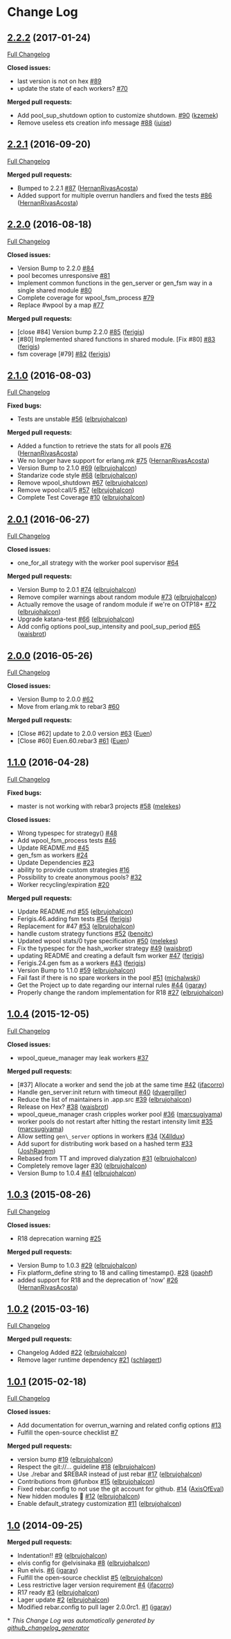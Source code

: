# Change Log

## [2.2.2](https://github.com/inaka/worker_pool/tree/2.2.2) (2017-01-24)
[Full Changelog](https://github.com/inaka/worker_pool/compare/2.2.1...2.2.2)

**Closed issues:**

- last version is not on hex [\#89](https://github.com/inaka/worker_pool/issues/89)
- update the state of each workers? [\#70](https://github.com/inaka/worker_pool/issues/70)

**Merged pull requests:**

- Add pool\_sup\_shutdown option to customize shutdown. [\#90](https://github.com/inaka/worker_pool/pull/90) ([kzemek](https://github.com/kzemek))
- Remove useless ets creation info message [\#88](https://github.com/inaka/worker_pool/pull/88) ([juise](https://github.com/juise))

## [2.2.1](https://github.com/inaka/worker_pool/tree/2.2.1) (2016-09-20)
[Full Changelog](https://github.com/inaka/worker_pool/compare/2.2.0...2.2.1)

**Merged pull requests:**

- Bumped to 2.2.1 [\#87](https://github.com/inaka/worker_pool/pull/87) ([HernanRivasAcosta](https://github.com/HernanRivasAcosta))
- Added support for multiple overrun handlers and fixed the tests [\#86](https://github.com/inaka/worker_pool/pull/86) ([HernanRivasAcosta](https://github.com/HernanRivasAcosta))

## [2.2.0](https://github.com/inaka/worker_pool/tree/2.2.0) (2016-08-18)
[Full Changelog](https://github.com/inaka/worker_pool/compare/2.1.0...2.2.0)

**Closed issues:**

- Version Bump to 2.2.0 [\#84](https://github.com/inaka/worker_pool/issues/84)
- pool becomes unresponsive [\#81](https://github.com/inaka/worker_pool/issues/81)
- Implement common functions in the gen\_server or gen\_fsm way in a single shared module [\#80](https://github.com/inaka/worker_pool/issues/80)
- Complete coverage for wpool\_fsm\_process [\#79](https://github.com/inaka/worker_pool/issues/79)
- Replace \#wpool by a map [\#77](https://github.com/inaka/worker_pool/issues/77)

**Merged pull requests:**

- \[close \#84\] Version bump 2.2.0 [\#85](https://github.com/inaka/worker_pool/pull/85) ([ferigis](https://github.com/ferigis))
- \[\#80\] Implemented shared functions in shared module. \[Fix \#80\] [\#83](https://github.com/inaka/worker_pool/pull/83) ([ferigis](https://github.com/ferigis))
- fsm coverage \[\#79\] [\#82](https://github.com/inaka/worker_pool/pull/82) ([ferigis](https://github.com/ferigis))

## [2.1.0](https://github.com/inaka/worker_pool/tree/2.1.0) (2016-08-03)
[Full Changelog](https://github.com/inaka/worker_pool/compare/2.0.1...2.1.0)

**Fixed bugs:**

- Tests are unstable [\#56](https://github.com/inaka/worker_pool/pull/56) ([elbrujohalcon](https://github.com/elbrujohalcon))

**Merged pull requests:**

- Added a function to retrieve the stats for all pools [\#76](https://github.com/inaka/worker_pool/pull/76) ([HernanRivasAcosta](https://github.com/HernanRivasAcosta))
- We no longer have support for erlang.mk [\#75](https://github.com/inaka/worker_pool/pull/75) ([HernanRivasAcosta](https://github.com/HernanRivasAcosta))
- Version Bump to 2.1.0 [\#69](https://github.com/inaka/worker_pool/pull/69) ([elbrujohalcon](https://github.com/elbrujohalcon))
- Standarize code style [\#68](https://github.com/inaka/worker_pool/pull/68) ([elbrujohalcon](https://github.com/elbrujohalcon))
- Remove wpool\_shutdown [\#67](https://github.com/inaka/worker_pool/pull/67) ([elbrujohalcon](https://github.com/elbrujohalcon))
- Remove wpool:call/5 [\#57](https://github.com/inaka/worker_pool/pull/57) ([elbrujohalcon](https://github.com/elbrujohalcon))
- Complete Test Coverage [\#10](https://github.com/inaka/worker_pool/pull/10) ([elbrujohalcon](https://github.com/elbrujohalcon))

## [2.0.1](https://github.com/inaka/worker_pool/tree/2.0.1) (2016-06-27)
[Full Changelog](https://github.com/inaka/worker_pool/compare/2.0.0...2.0.1)

**Closed issues:**

- one\_for\_all strategy with the worker pool supervisor [\#64](https://github.com/inaka/worker_pool/issues/64)

**Merged pull requests:**

- Version Bump to 2.0.1 [\#74](https://github.com/inaka/worker_pool/pull/74) ([elbrujohalcon](https://github.com/elbrujohalcon))
- Remove compiler warnings about random module [\#73](https://github.com/inaka/worker_pool/pull/73) ([elbrujohalcon](https://github.com/elbrujohalcon))
- Actually remove the usage of random module if we're on OTP18+ [\#72](https://github.com/inaka/worker_pool/pull/72) ([elbrujohalcon](https://github.com/elbrujohalcon))
- Upgrade katana-test [\#66](https://github.com/inaka/worker_pool/pull/66) ([elbrujohalcon](https://github.com/elbrujohalcon))
- Add config options pool\_sup\_intensity and pool\_sup\_period [\#65](https://github.com/inaka/worker_pool/pull/65) ([waisbrot](https://github.com/waisbrot))

## [2.0.0](https://github.com/inaka/worker_pool/tree/2.0.0) (2016-05-26)
[Full Changelog](https://github.com/inaka/worker_pool/compare/1.1.0...2.0.0)

**Closed issues:**

- Version Bump to 2.0.0 [\#62](https://github.com/inaka/worker_pool/issues/62)
- Move from erlang.mk to rebar3 [\#60](https://github.com/inaka/worker_pool/issues/60)

**Merged pull requests:**

- \[Close \#62\] update to 2.0.0 version [\#63](https://github.com/inaka/worker_pool/pull/63) ([Euen](https://github.com/Euen))
- \[Close \#60\] Euen.60.rebar3 [\#61](https://github.com/inaka/worker_pool/pull/61) ([Euen](https://github.com/Euen))

## [1.1.0](https://github.com/inaka/worker_pool/tree/1.1.0) (2016-04-28)
[Full Changelog](https://github.com/inaka/worker_pool/compare/1.0.4...1.1.0)

**Fixed bugs:**

- master is not working with rebar3 projects [\#58](https://github.com/inaka/worker_pool/pull/58) ([melekes](https://github.com/melekes))

**Closed issues:**

- Wrong typespec for strategy\(\) [\#48](https://github.com/inaka/worker_pool/issues/48)
- Add wpool\_fsm\_process tests [\#46](https://github.com/inaka/worker_pool/issues/46)
- Update README.md [\#45](https://github.com/inaka/worker_pool/issues/45)
- gen\_fsm as workers [\#24](https://github.com/inaka/worker_pool/issues/24)
- Update Dependencies [\#23](https://github.com/inaka/worker_pool/issues/23)
- ability to provide custom strategies [\#16](https://github.com/inaka/worker_pool/issues/16)
- Possibility to create anonymous pools? [\#32](https://github.com/inaka/worker_pool/issues/32)
- Worker recycling/expiration [\#20](https://github.com/inaka/worker_pool/issues/20)

**Merged pull requests:**

- Update README.md [\#55](https://github.com/inaka/worker_pool/pull/55) ([elbrujohalcon](https://github.com/elbrujohalcon))
- Ferigis.46.adding fsm tests [\#54](https://github.com/inaka/worker_pool/pull/54) ([ferigis](https://github.com/ferigis))
- Replacement for \#47 [\#53](https://github.com/inaka/worker_pool/pull/53) ([elbrujohalcon](https://github.com/elbrujohalcon))
- handle custom strategy functions [\#52](https://github.com/inaka/worker_pool/pull/52) ([benoitc](https://github.com/benoitc))
- Updated wpool stats/0 type specification [\#50](https://github.com/inaka/worker_pool/pull/50) ([melekes](https://github.com/melekes))
- Fix the typespec for the hash\_worker strategy [\#49](https://github.com/inaka/worker_pool/pull/49) ([waisbrot](https://github.com/waisbrot))
- updating README and creating a default fsm worker [\#47](https://github.com/inaka/worker_pool/pull/47) ([ferigis](https://github.com/ferigis))
- Ferigis.24.gen fsm as a workers [\#43](https://github.com/inaka/worker_pool/pull/43) ([ferigis](https://github.com/ferigis))
- Version Bump to 1.1.0 [\#59](https://github.com/inaka/worker_pool/pull/59) ([elbrujohalcon](https://github.com/elbrujohalcon))
- Fail fast if there is no spare workers in the pool [\#51](https://github.com/inaka/worker_pool/pull/51) ([michalwski](https://github.com/michalwski))
- Get the Project up to date regarding our internal rules [\#44](https://github.com/inaka/worker_pool/pull/44) ([igaray](https://github.com/igaray))
- Properly change the random implementation for R18 [\#27](https://github.com/inaka/worker_pool/pull/27) ([elbrujohalcon](https://github.com/elbrujohalcon))

## [1.0.4](https://github.com/inaka/worker_pool/tree/1.0.4) (2015-12-05)
[Full Changelog](https://github.com/inaka/worker_pool/compare/1.0.3...1.0.4)

**Closed issues:**

- wpool\_queue\_manager may leak workers [\#37](https://github.com/inaka/worker_pool/issues/37)

**Merged pull requests:**

- \[\#37\] Allocate a worker and send the job at the same time [\#42](https://github.com/inaka/worker_pool/pull/42) ([jfacorro](https://github.com/jfacorro))
- Handle gen\_server:init return with timeout [\#40](https://github.com/inaka/worker_pool/pull/40) ([dvaergiller](https://github.com/dvaergiller))
- Reduce the list of maintainers in .app.src [\#39](https://github.com/inaka/worker_pool/pull/39) ([elbrujohalcon](https://github.com/elbrujohalcon))
- Release on Hex? [\#38](https://github.com/inaka/worker_pool/pull/38) ([waisbrot](https://github.com/waisbrot))
- wpool\_queue\_manager crash cripples worker pool [\#36](https://github.com/inaka/worker_pool/pull/36) ([marcsugiyama](https://github.com/marcsugiyama))
- worker pools do not restart after hitting the restart intensity limit [\#35](https://github.com/inaka/worker_pool/pull/35) ([marcsugiyama](https://github.com/marcsugiyama))
- Allow setting `gen\_server` options in workers [\#34](https://github.com/inaka/worker_pool/pull/34) ([X4lldux](https://github.com/X4lldux))
- Add suport for distributing work based on a hashed term [\#33](https://github.com/inaka/worker_pool/pull/33) ([JoshRagem](https://github.com/JoshRagem))
- Rebased from TT and improved dialyzation [\#31](https://github.com/inaka/worker_pool/pull/31) ([elbrujohalcon](https://github.com/elbrujohalcon))
- Completely remove lager [\#30](https://github.com/inaka/worker_pool/pull/30) ([elbrujohalcon](https://github.com/elbrujohalcon))
- Version Bump to 1.0.4 [\#41](https://github.com/inaka/worker_pool/pull/41) ([elbrujohalcon](https://github.com/elbrujohalcon))

## [1.0.3](https://github.com/inaka/worker_pool/tree/1.0.3) (2015-08-26)
[Full Changelog](https://github.com/inaka/worker_pool/compare/1.0.2...1.0.3)

**Closed issues:**

- R18 deprecation warning [\#25](https://github.com/inaka/worker_pool/issues/25)

**Merged pull requests:**

- Version Bump to 1.0.3 [\#29](https://github.com/inaka/worker_pool/pull/29) ([elbrujohalcon](https://github.com/elbrujohalcon))
- Fix platform\_define string to 18 and calling timestamp\(\). [\#28](https://github.com/inaka/worker_pool/pull/28) ([joaohf](https://github.com/joaohf))
- added support for R18 and the deprecation of 'now' [\#26](https://github.com/inaka/worker_pool/pull/26) ([HernanRivasAcosta](https://github.com/HernanRivasAcosta))

## [1.0.2](https://github.com/inaka/worker_pool/tree/1.0.2) (2015-03-16)
[Full Changelog](https://github.com/inaka/worker_pool/compare/1.0.1...1.0.2)

**Merged pull requests:**

- Changelog Added [\#22](https://github.com/inaka/worker_pool/pull/22) ([elbrujohalcon](https://github.com/elbrujohalcon))
- Remove lager runtime dependency [\#21](https://github.com/inaka/worker_pool/pull/21) ([schlagert](https://github.com/schlagert))

## [1.0.1](https://github.com/inaka/worker_pool/tree/1.0.1) (2015-02-18)
[Full Changelog](https://github.com/inaka/worker_pool/compare/1.0...1.0.1)

**Closed issues:**

- Add documentation for overrun\_warning and related config options [\#13](https://github.com/inaka/worker_pool/issues/13)
- Fulfill the open-source checklist [\#7](https://github.com/inaka/worker_pool/issues/7)

**Merged pull requests:**

- version bump [\#19](https://github.com/inaka/worker_pool/pull/19) ([elbrujohalcon](https://github.com/elbrujohalcon))
- Respect the git://… guideline [\#18](https://github.com/inaka/worker_pool/pull/18) ([elbrujohalcon](https://github.com/elbrujohalcon))
- Use ./rebar and $REBAR instead of just rebar [\#17](https://github.com/inaka/worker_pool/pull/17) ([elbrujohalcon](https://github.com/elbrujohalcon))
- Contributions from @funbox [\#15](https://github.com/inaka/worker_pool/pull/15) ([elbrujohalcon](https://github.com/elbrujohalcon))
- Fixed rebar.config to not use the git account for github. [\#14](https://github.com/inaka/worker_pool/pull/14) ([AxisOfEval](https://github.com/AxisOfEval))
- New hidden modules :ghost: [\#12](https://github.com/inaka/worker_pool/pull/12) ([elbrujohalcon](https://github.com/elbrujohalcon))
- Enable default\_strategy customization [\#11](https://github.com/inaka/worker_pool/pull/11) ([elbrujohalcon](https://github.com/elbrujohalcon))

## [1.0](https://github.com/inaka/worker_pool/tree/1.0) (2014-09-25)
**Merged pull requests:**

- Indentation!! [\#9](https://github.com/inaka/worker_pool/pull/9) ([elbrujohalcon](https://github.com/elbrujohalcon))
- elvis config for @elvisinaka [\#8](https://github.com/inaka/worker_pool/pull/8) ([elbrujohalcon](https://github.com/elbrujohalcon))
- Run elvis. [\#6](https://github.com/inaka/worker_pool/pull/6) ([igaray](https://github.com/igaray))
- Fulfill the open-source checklist [\#5](https://github.com/inaka/worker_pool/pull/5) ([elbrujohalcon](https://github.com/elbrujohalcon))
- Less restrictive lager version requirement [\#4](https://github.com/inaka/worker_pool/pull/4) ([jfacorro](https://github.com/jfacorro))
- R17 ready [\#3](https://github.com/inaka/worker_pool/pull/3) ([elbrujohalcon](https://github.com/elbrujohalcon))
- Lager update [\#2](https://github.com/inaka/worker_pool/pull/2) ([elbrujohalcon](https://github.com/elbrujohalcon))
- Modified rebar.config to pull lager 2.0.0rc1. [\#1](https://github.com/inaka/worker_pool/pull/1) ([igaray](https://github.com/igaray))



\* *This Change Log was automatically generated by [github_changelog_generator](https://github.com/skywinder/Github-Changelog-Generator)*